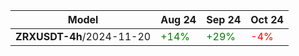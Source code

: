 | Model                   | Aug 24  | Sep 24  | Oct 24  |
|-------------------------|---------|---------|---------|
| **ZRXUSDT-4h**/2024-11-20   | <span style="color:green">+14%</span>    | <span style="color:green">+29%</span>   | <span style="color:red">-4%</span>    |